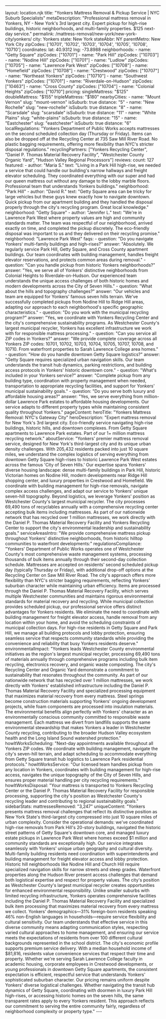 ---
layout: location.njk
title: "Yonkers Mattress Removal & Pickup Service | NYC Suburb Specialists" metaDescription: "Professional mattress removal in Yonkers, NY - New York's 3rd largest city. Expert pickup for high-rise buildings, historic neighborhoods, and multi-family properties. $125 next-day service."
permalink: /mattress-removal/new-york/new-york-city/yonkers/
city: Yonkers state: New York stateAbbr: NY parentMetro: New York City zipCodes: ['10701', '10702', '10703', '10704', '10705', '10708', '10710'] coordinates: lat: 40.9312 lng: -73.8988 neighborhoods: - name: "Getty Square" zipCodes: ["10701"] - name: "Park Hill" zipCodes: ["10703"] - name: "Nodine Hill" zipCodes: ["10701"] - name: "Ludlow" zipCodes: ["10705"] - name: "Lawrence Park West" zipCodes: ["10708"] - name: "Homefield" zipCodes: ["10708"] - name: "Crestwood" zipCodes: ["10707"] - name: "Northeast Yonkers" zipCodes: ["10710"] - name: "Southwest Yonkers" zipCodes: ["10701"] - name: "Riverdale-on-Hudson" zipCodes: ["10463"] - name: "Cross County" zipCodes: ["10704"] - name: "Colonial Heights" zipCodes: ["10710"] pricing: singleMattress: "$125" doubleMattress: "$155" tripleMattress: "$180" nearbyCities: - name: "Mount Vernon" slug: "mount-vernon" isSuburb: true distance: "5" - name: "New Rochelle" slug: "new-rochelle" isSuburb: true distance: "8" - name: "Scarsdale" slug: "scarsdale" isSuburb: true distance: "11" - name: "White Plains" slug: "white-plains" isSuburb: true distance: "15" - name: "Eastchester" slug: "eastchester" isSuburb: true distance: "6" localRegulations: "Yonkers Department of Public Works accepts mattresses on the second scheduled collection day (Thursday or Friday). Items can also be dropped off at the Recycling Center at 735 Saw Mill River Road. No plastic bagging requirements, offering more flexibility than NYC's stricter disposal regulations." recyclingPartners: ["Yonkers Recycling Center", "Daniel P. Thomas Material Recovery Facility", "Westchester County Organic Yard", "Hudson Valley Regional Processors"] reviews: count: 127 featured: - author: "Maria S." text: "Living in a Park Hill high-rise, we needed a service that could handle our building's narrow hallways and freight elevator scheduling. They coordinated everything with our super and had our queen mattress out without any damage to the lobby marble floors. Professional team that understands Yonkers buildings." neighborhood: "Park Hill" - author: "David R." text: "Getty Square area can be tricky for large vehicles but these guys knew exactly how to navigate downtown. Quick pickup from our apartment building and they handled the disposal properly through the city's recycling program. Great local knowledge." neighborhood: "Getty Square" - author: "Jennifer L." text: "We're in Lawrence Park West where property values are high and community standards matter. The team was respectful of our neighborhood, arrived exactly on time, and completed the pickup discretely. The eco-friendly disposal was important to us and they delivered on their recycling promise." neighborhood: "Lawrence Park West" faqs: - question: "Do you navigate Yonkers' multi-family buildings and high-rises?" answer: "Absolutely. We regularly service Park Hill, Getty Square, and Cross County apartment buildings. Our team coordinates with building management, handles freight elevator reservations, and protects common areas during removal." - question: "Can you handle pickup from historic Yonkers neighborhoods?" answer: "Yes, we serve all of Yonkers' distinctive neighborhoods from Colonial Heights to Riverdale-on-Hudson. Our experienced team understands the unique access challenges of both historic homes and modern developments across the City of Seven Hills." - question: "What about the hills and topography challenges?" answer: "Our vehicles and team are equipped for Yonkers' famous seven hills terrain. We've successfully completed pickups from Nodine Hill to Ridge Hill areas, adapting our approach to each neighborhood's specific geographic characteristics." - question: "Do you work with the municipal recycling program?" answer: "Yes, we coordinate with Yonkers Recycling Center and the city's comprehensive sustainability programs. As Westchester County's largest municipal recycler, Yonkers has excellent infrastructure we work with for responsible mattress processing." - question: "Can you service all ZIP codes in Yonkers?" answer: "We provide complete coverage across all Yonkers ZIP codes: 10701, 10702, 10703, 10704, 10705, 10707, 10708, and 10710. From waterfront properties to Sarah Lawrence College area homes." - question: "How do you handle downtown Getty Square logistics?" answer: "Getty Square requires specialized urban navigation skills. Our team understands the transit hub dynamics, parking restrictions, and building access protocols in Yonkers' historic downtown core." - question: "What's included in your Yonkers service?" answer: "Complete pickup from any building type, coordination with property management when needed, transportation to appropriate recycling facilities, and support for Yonkers' municipal sustainability goals." - question: "Do you serve both luxury and affordable housing areas?" answer: "Yes, we serve everything from million-dollar Lawrence Park estates to affordable housing developments. Our service adapts to different property types while maintaining consistent quality throughout Yonkers." pageContent: heroTitle: "Yonkers Mattress Removal: NYC's Gateway City" heroDescription: "Expert mattress removal for New York's 3rd largest city. Eco-friendly service navigating high-rise buildings, historic hills, and downtown complexes. From Getty Square apartments to Lawrence Park estates. Part of our 1+ million mattress recycling network." aboutService: "Yonkers' premier mattress removal service, designed for New York's third-largest city and its unique urban density challenges. With 205,432 residents packed into just 10 square miles, we understand the complex logistics of serving everything from downtown Getty Square high-rises to historic Lawrence Park West estates across the famous 'City of Seven Hills.' Our expertise spans Yonkers' diverse housing landscape: dense multi-family buildings in Park Hill, historic Victorian homes on Nodine Hill, modern developments near Ridge Hill shopping center, and luxury properties in Crestwood and Homefield. We coordinate with building management for high-rise removals, navigate complex access challenges, and adapt our service to Yonkers' unique seven-hill topography. Beyond logistics, we leverage Yonkers' position as Westchester County's largest municipal recycler. The city processes 69,490 tons of recyclables annually with a comprehensive recycling center accepting bulk items including mattresses. As part of our nationwide network that has recycled over 1 million mattresses, we work directly with the Daniel P. Thomas Material Recovery Facility and Yonkers Recycling Center to support the city's environmental leadership and sustainability goals." serviceAreasIntro: "We provide comprehensive mattress pickup throughout Yonkers' distinctive neighborhoods, from historic hilltop communities to waterfront developments:" regulationsCompliance: "Yonkers' Department of Public Works operates one of Westchester County's most comprehensive waste management systems, processing thousands of bulk items annually through their second-day collection schedule. Mattresses are accepted on residents' second scheduled pickup day (typically Thursday or Friday), with additional drop-off options at the Recycling Center on Saw Mill River Road. The city's approach offers more flexibility than NYC's stricter bagging requirements, reflecting Yonkers' suburban character while maintaining urban efficiency. Items are processed through the Daniel P. Thomas Material Recovery Facility, which serves multiple Westchester communities and maintains rigorous environmental standards for material recovery and recycling. While municipal collection provides scheduled pickup, our professional service offers distinct advantages for Yonkers residents. We eliminate the need to coordinate with building management for freight elevator access, handle removal from any location within your home, and avoid the scheduling constraints of municipal collection days. For high-rise residents in Getty Square and Park Hill, we manage all building protocols and lobby protection, ensuring seamless service that respects community standards while providing the convenience and reliability that busy Yonkers residents deserve." environmentalImpact: "Yonkers leads Westchester County environmental initiatives as the region's largest municipal recycler, processing 69,490 tons of materials annually through comprehensive programs including bulk item recycling, electronics recovery, and organic waste composting. The city's Recycling Center and Organic Yard demonstrate a commitment to sustainability that resonates throughout the community. As part of our nationwide network that has recycled over 1 million mattresses, we work directly with Yonkers' established infrastructure including the Daniel P. Thomas Material Recovery Facility and specialized processing equipment that maximizes material recovery from every mattress. Steel springs become construction materials supporting Yonkers' ongoing development projects, while foam components are processed into insulation materials. The environmental benefits align perfectly with Yonkers' character as an environmentally conscious community committed to responsible waste management. Each mattress we divert from landfills supports the same environmental stewardship that makes Yonkers a leader in Westchester County recycling, contributing to the broader Hudson Valley ecosystem health and the Long Island Sound watershed protection." howItWorksScheduling: "Next-day appointments available throughout all Yonkers ZIP codes. We coordinate with building management, navigate the city's seven-hill terrain, and adapt scheduling to accommodate everything from Getty Square transit hub logistics to Lawrence Park residential protocols." howItWorksService: "Our licensed team handles pickup from any location in Yonkers, coordinates with building management for high-rise access, navigates the unique topography of the City of Seven Hills, and ensures proper material handling per city recycling requirements." howItWorksDisposal: "Your mattress is transported to Yonkers Recycling Center or the Daniel P. Thomas Material Recovery Facility for responsible processing, supporting the city's position as Westchester County's recycling leader and contributing to regional sustainability goals." sidebarStats: mattressesRemoved: "3,247" uniqueContent: "Yonkers presents mattress removal challenges that reflect its distinctive position as New York State's third-largest city compressed into just 10 square miles of urban complexity. Consider the operational demands: we've coordinated high-rise removals from Park Hill's 20-story buildings, navigated the historic street patterns of Getty Square's downtown core, and managed luxury estate pickups in Lawrence Park West where homes exceed $1 million and community standards are exceptionally high. Our service integrates seamlessly with Yonkers' unique urban geography and cultural diversity. Multi-family building residents need coordination with superintendents and building management for freight elevator access and lobby protection. Historic hill neighborhoods like Nodine Hill and Church Hill require specialized navigation skills for narrow streets and steep grades. Waterfront properties along the Hudson River present access challenges that demand both logistical expertise and respect for property values. The city's position as Westchester County's largest municipal recycler creates opportunities for enhanced environmental responsibility. Unlike smaller suburbs with limited recycling infrastructure, Yonkers operates comprehensive facilities including the Daniel P. Thomas Material Recovery Facility and specialized bulk item processing that maximizes material recovery from every mattress we collect. Yonkers' demographics—31% foreign-born residents speaking 46% non-English languages in households—require service flexibility and cultural sensitivity. Our team understands that effective service in this diverse community means adapting communication styles, respecting varied cultural approaches to home management, and ensuring our service meets the expectations of residents from over 100 different cultural backgrounds represented in the school district. The city's economic profile supports premium service delivery. With a median household income of $81,816, residents value convenience services that respect their time and property. Whether we're serving Sarah Lawrence College faculty in academic housing, corporate employees in Crestwood developments, or young professionals in downtown Getty Square apartments, the consistent expectation is efficient, respectful service that understands Yonkers' sophisticated suburban character. Our pricing remains uniform despite Yonkers' diverse logistical challenges. Whether navigating the transit hub dynamics of Getty Square, coordinating with doormen in luxury Park Hill high-rises, or accessing historic homes on the seven hills, the same transparent rates apply to every Yonkers resident. This approach reflects our commitment to serving the entire community fairly, regardless of neighborhood complexity or property type." ---
